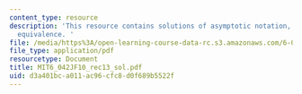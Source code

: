 ```yaml
---
content_type: resource
description: 'This resource contains solutions of asymptotic notation, asymptotic
  equivalence. '
file: /media/https%3A/open-learning-course-data-rc.s3.amazonaws.com/6-042j-mathematics-for-computer-science-fall-2010/d3a401bca011ac96cfc8d0f689b5522f_MIT6_042JF10_rec13_sol.pdf
file_type: application/pdf
resourcetype: Document
title: MIT6_042JF10_rec13_sol.pdf
uid: d3a401bc-a011-ac96-cfc8-d0f689b5522f
---
```

